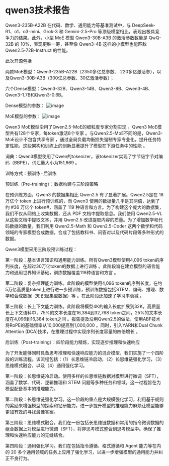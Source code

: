 # qwen3技术报告

Qwen3-235B-A22B 在代码、数学、通用能力等基准测试中，与 DeepSeek-R1、o1、o3-mini、Grok-3 和 Gemini-2.5-Pro 等顶级模型相比，表现出极具竞争力的结果。此外，小型 MoE 模型 Qwen3-30B-A3B 的激活参数数量是 QwQ-32B 的 10%，表现更胜一筹，甚至像 Qwen3-4B 这样的小模型也能匹敌 Qwen2.5-72B-Instruct 的性能。

此次开源包括

两款MoE模型：Qwen3-235B-A22B（2350多亿总参数、 220多亿激活参），以及Qwen3-30B-A3B（300亿总参数、30亿激活参数）；

六个Dense模型：Qwen3-32B、Qwen3-14B、Qwen3-8B、Qwen3-4B、Qwen3-1.7B和Qwen3-0.6B。

Dense模型的参数：
![image](https://github.com/user-attachments/assets/d68c3859-7d65-4c2b-a449-150887814524)

MoE模型的参数：
![image](https://github.com/user-attachments/assets/bf083afc-7dd9-483b-922b-ca4b9d48063c)


Qwen3 MoE模型沿用了Qwen2.5-MoE的细粒度专家分割实现 。Qwen3 MoE模型共有128个专家，每token激活8个专家 。与Qwen2.5-MoE不同的是，Qwen3-MoE设计不包含共享专家 ，通过全局负载均衡损失强制专家专业化，提升任务特定性能。这些架构和训练上的创新显著提升了模型在下游任务中的性能 。

词典：Qwen3模型使用了Qwen的tokenizer，该tokenizer实现了字节级字节对编码（BBPE），词汇量大小为151,669 。


训练方式：预训练+后训练

预训练（Pre-training）：数据构建与三阶段策略

在预训练方面，Qwen3 的数据集相比 Qwen2.5 有了显著扩展。Qwen2.5是在 18 万亿个 token 上进行预训练的，而 Qwen3 使用的数据量几乎是其两倍，达到了约 #36 万亿个 token#，涵盖了 119 种语言和方言。为了构建这个庞大的数据集，我们不仅从网络上收集数据，还从 PDF 文档中提取信息。我们使用 Qwen2.5-VL 从这些文档中提取文本，并用 Qwen2.5 改进提取内容的质量。为了增加数学和代码数据的数量，我们利用 Qwen2.5-Math 和 Qwen2.5-Coder 这两个数学和代码领域的专家模型合成数据，合成了包括教科书、问答对以及代码片段等多种形式的数据。

Qwen3模型采用三阶段预训练过程：

第一阶段：基本语言知识和通用能力训练。所有Qwen3模型使用4,096 token的序列长度，在超过30万亿token的数据上进行训练 。此阶段旨在建立模型的语言能力和通用世界知识基础，训练数据覆盖119种语言和方言 。

第二阶段：复杂推理能力训练。此阶段的模型使用4,096 token的序列长度，在约5万亿高质量token上进行进一步预训练，预训练数据包括STEM、编码、推理、数学和合成数据（知识密集型数据）等 。在此阶段还加速了学习率衰减 。

第三阶段：长上下文能力训练。此阶段将模型4K的输入长度扩展到32K，高质量长上下文语料中，75%的文本长度在16,384到32,768 token之间，25%的文本长度在4,096到16,384 token之间 。报告提及沿用Qwen2.5的做法，使用ABF技术将RoPE的基础频率从10,000提高到1,000,000 。同时，引入YARN和Dual Chunk Attention (DCA)技术，在推理过程中实现序列长度容量的四倍增长 。

后训练（Post-training）：四阶段能力精炼，实现逐步推理和快速响应

为了开发能够同时具备思考推理和快速响应能力的混合模型，我们实施了一个四阶段的训练流程。该流程包括：（1）长思维链冷启动，（2）长思维链强化学习，（3）思维模式融合，以及（4）通用强化学习。

第一阶段：长思维链冷启动。使用多样的长思维链数据对模型进行微调（SFT），涵盖了数学、代码、逻辑推理和 STEM 问题等多种任务和领域。这一过程旨在为模型配备基本的推理能力。

第二阶段：长思维链强化学习。这一阶段的重点是大规模强化学习，利用基于规则的奖励来增强模型的探索和钻研能力，进一步提升模型的推理能力麻烦让模型能够更加有效的寻找最佳答案。

第三阶段：思维模式融合。我们在一份包括长思维链数据和常用的指令微调数据的组合数据上对模型进行微调（SFT），将非思考模式整合到思考模型中。确保了推理和快速响应能力的无缝结合。

第四阶段：通用强化学习。我们在包括指令遵循、格式遵循和 Agent 能力等在内的 20 多个通用领域的任务上应用了强化学习，以进一步增强模型的通用能力并纠正不良行为。

